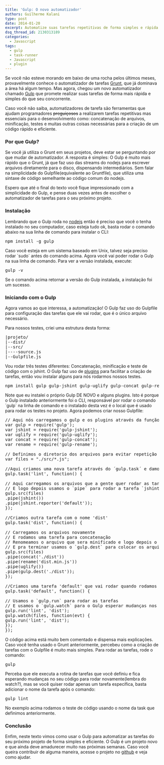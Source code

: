 ```yaml
---
title: 'Gulp: O novo automatizador'
authors: Guilherme Kalani
type: post
date: 2014-01-20
excerpt: Automatize suas tarefas repetitivas de forma simples e rápida.
dsq_thread_id: 2130313189
categories:
  - Javascript
tags:
  - gulp
  - task-runner
  - Javascript
  - plugin
---
```

Se você não esteve morando em baixo de uma rocha pelos últimos meses, provavelmente conhece o automatizador de tarefas [Grunt][1], que já dominava a área há algum tempo. Mas agora, chegou um novo automatizador chamado [Gulp][2] que promete realizar suas tarefas de forma mais rápida e simples do que seu concorrente.

Caso você não saiba, automatizadores de tarefa são ferramentas que ajudam programadores <del>preguiçosos</del> a realizarem tarefas repetitivas mas essenciais para o desenvolvimento como: concatenação de arquivos, minificação, testes e muitas outras coisas necessárias para a criação de um código rápido e eficiente.

### Por que Gulp?

Se você já utiliza o Grunt em seus projetos, deve estar se perguntando por que mudar de automatizador. A resposta é simples: O Gulp é muito mais rápido que o Grunt, já que faz uso das streams do nodejs para escrever arquivos diretamente para o disco, dispensando intermediários. Sem falar na simplicidade do Gulpfile(equivalente ao Gruntfile), que utiliza uma sintaxe de código semelhante ao código comum do nodejs.

Espero que até o final do texto você fique impressionado com a simplicidade do Gulp, e pense duas vezes antes de escolher o automatizador de tarefas para o seu próximo projeto.

### Instalação

Lembrando que o Gulp roda no [nodejs][3] então é preciso que você o tenha instalado no seu computador, caso esteja tudo ok, basta rodar o comando abaixo na sua linha de comando para instalar o CLI:

<pre class="lang-javascript">npm install -g gulp
</pre>

Caso você esteja em um sistema baseado em Unix, talvez seja preciso rodar \`sudo\` antes do comando acima. Agora você vai poder rodar o Gulp na sua linha de comando. Para ver a versão instalada, execute:

<pre class="lang-javascript">gulp -v
</pre>

Se o comando acima retornar a versão do Gulp instalada, a instalação foi um sucesso.

### Iniciando com o Gulp

Agora vamos ao que interessa, a automatização! O Gulp faz uso do Gulpfile para configuração das tarefas que ele vai rodar, que é o único arquivo necessário.

Para nossos testes, criei uma estrutura desta forma:

<pre class="lang-html">|projeto/
|--dist/
|--src/
|----source.js
|--Gulpfile.js
</pre>

Vou rodar três testes diferentes: Concatenação, minificação e teste de código com o jshint. O Gulp faz uso de [plugins][4] para facilitar a criação de tarefas, então vou instalar alguns para nós rodarmos nossos testes.

<pre class="lang-javascript">npm install gulp gulp-jshint gulp-uglify gulp-concat gulp-rename --save-dev
</pre>

Note que eu instalei o próprio Gulp DE NOVO e alguns plugins. Isto é porque o Gulp instalado anteriormente foi o CLI, responsável por rodar o comando \`gulp\` na linha de comando e o instalado desta vez é o local que é usado para rodar os testes no projeto. Agora podemos criar nosso Gulpfile:

<pre class="lang-javascript">// Aqui nós carregamos o gulp e os plugins através da função `require` do nodejs
var gulp = require('gulp');
var jshint = require('gulp-jshint');
var uglify = require('gulp-uglify');
var concat = require('gulp-concat');
var rename = require('gulp-rename');

// Definimos o diretorio dos arquivos para evitar repetição futuramente
var files = "./src/*.js";

//Aqui criamos uma nova tarefa através do ´gulp.task´ e damos a ela o nome 'lint'
gulp.task('lint', function() {

// Aqui carregamos os arquivos que a gente quer rodar as tarefas com o `gulp.src`
// E logo depois usamos o `pipe` para rodar a tarefa `jshint`
gulp.src(files)
.pipe(jshint())
.pipe(jshint.reporter('default'));
});

//Criamos outra tarefa com o nome 'dist'
gulp.task('dist', function() {

// Carregamos os arquivos novamente
// E rodamos uma tarefa para concatenação
// Renomeamos o arquivo que sera minificado e logo depois o minificamos com o `uglify`
// E pra terminar usamos o `gulp.dest` para colocar os arquivos concatenados e minificados na pasta build/
gulp.src(files)
.pipe(concat('./dist'))
.pipe(rename('dist.min.js'))
.pipe(uglify())
.pipe(gulp.dest('./dist'));
});

//Criamos uma tarefa 'default' que vai rodar quando rodamos `gulp` no projeto
gulp.task('default', function() {

// Usamos o `gulp.run` para rodar as tarefas
// E usamos o `gulp.watch` para o Gulp esperar mudanças nos arquivos para rodar novamente
gulp.run('lint', 'dist');
gulp.watch(files, function(evt) {
gulp.run('lint', 'dist');
});
});
</pre>

O código acima está muito bem comentado e dispensa mais explicações. Caso você tenha usado o Grunt anteriormente, percebeu como a criação de tarefas com o Gulpfile é muito mais simples. Para rodar as tarefas, rode o comando:

<pre class="lang-javascript">gulp
</pre>

Perceba que ele executa a rotina de tarefas que você definiu e fica esperando mudanças no seu código para rodar novamente(lembra do watch?), mas se você quiser rodar apenas um tarefa específica, basta adicionar o nome da tarefa após o comando:

<pre class="lang-javascript">gulp lint
</pre>

No exemplo acima rodamos o teste de código usando o nome da task que definimos anteriormente.

### Conclusão

Enfim, neste texto vimos como usar o Gulp para automatizar as tarefas do seu próximo projeto de forma simples e eficiente. O Gulp é um projeto novo e que ainda deve amadurecer muito nas próximas semanas. Caso você queira contribuir de alguma maneira, acesse o projeto no [github][5] e veja como ajudar.

 [1]: http://tableless.com.br/grunt-voce-deveria-estar-usando/
 [2]: http://gulpjs.com
 [3]: http://nodejs.org/
 [4]: http://gratimax.github.io/search-gulp-plugins/
 [5]: https://github.com/gulpjs/gulp